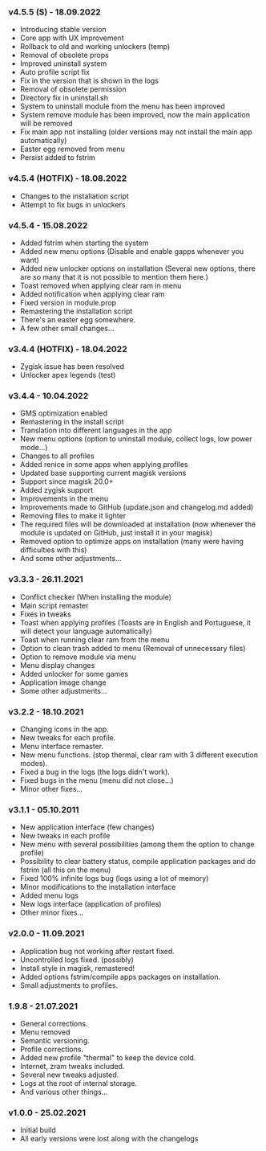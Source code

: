 ### v4.5.5 (S) - 18.09.2022
* Introducing stable version 
* Core app with UX improvement
* Rollback to old and working unlockers (temp)
* Removal of obsolete props
* Improved uninstall system
* Auto profile script fix
* Fix in the version that is shown in the logs
* Removal of obsolete permission
* Directory fix in uninstall.sh
* System to uninstall module from the menu has been improved
* System remove module has been improved, now the main application will be removed
* Fix main app not installing (older versions may not install the main app automatically)
* Easter egg removed from menu
* Persist added to fstrim

### v4.5.4 (HOTFIX) - 18.08.2022
* Changes to the installation script 
* Attempt to fix bugs in unlockers

### v4.5.4 - 15.08.2022
* Added fstrim when starting the system 
* Added new menu options (Disable and enable gapps whenever you want)
* Added new unlocker options on installation (Several new options, there are so many that it is not possible to mention them here.)
* Toast removed when applying clear ram in menu 
* Added notification when applying clear ram
* Fixed version in module.prop
* Remastering the installation script
* There's an easter egg somewhere.
* A few other small changes...

### v3.4.4 (HOTFIX) - 18.04.2022
* Zygisk issue has been resolved
* Unlocker apex legends (test)

### v3.4.4 - 10.04.2022
* GMS optimization enabled
* Remastering in the install script 
* Translation into different languages ​​in the app 
* New menu options (option to uninstall module, collect logs, low power mode...)
* Changes to all profiles 
* Added renice in some apps when applying profiles
* Updated base supporting current magisk versions
* Support since magisk 20.0+
* Added zygisk support
* Improvements in the menu
* Improvements made to GitHub (update.json and changelog.md added)
* Removing files to make it lighter
* The required files will be downloaded at installation (now whenever the module is updated on GitHub, just install it in your magisk)
* Removed option to optimize apps on installation (many were having difficulties with this)
* And some other adjustments...

### v3.3.3 - 26.11.2021
* Conflict checker (When installing the module)
* Main script remaster
* Fixes in tweaks
* Toast when applying profiles (Toasts are in English and Portuguese, it will detect your language automatically)
* Toast when running clear ram from the menu
* Option to clean trash added to menu (Removal of unnecessary files)
* Option to remove module via menu
* Menu display changes
* Added unlocker for some games
* Application image change
* Some other adjustments...

### v3.2.2 - 18.10.2021
* Changing icons in the app. 
* New tweaks for each profile.
* Menu interface remaster.
* New menu functions. (stop thermal, clear ram with 3 different execution modes).
* Fixed a bug in the logs (the logs didn't work).
* Fixed bugs in the menu (menu did not close...)
* Minor other fixes...

### v3.1.1 - 05.10.2011
* New application interface (few changes)
* New tweaks in each profile
* New menu with several possibilities (among them the option to change profile)
* Possibility to clear battery status, compile application packages and do fstrim (all this on the menu)
* Fixed 100% infinite logs bug (logs using a lot of memory)
* Minor modifications to the installation interface
* Added menu logs 
* New logs interface (application of profiles)
* Other minor fixes...

### v2.0.0 - 11.09.2021
* Application bug not working after restart fixed.
* Uncontrolled logs fixed. (possibly)
* Install style in magisk, remastered!
* Added options fstrim/compile apps packages on installation.
* Small adjustments to profiles.

### 1.9.8 - 21.07.2021
* General corrections.
* Menu removed
* Semantic versioning.
* Profile corrections.
* Added new profile "thermal" to keep the device cold.
* Internet, zram tweaks included.
* Several new tweaks adjusted.
* Logs at the root of internal storage.
* And various other things...

### v1.0.0 - 25.02.2021
* Initial build
* All early versions were lost along with the changelogs
